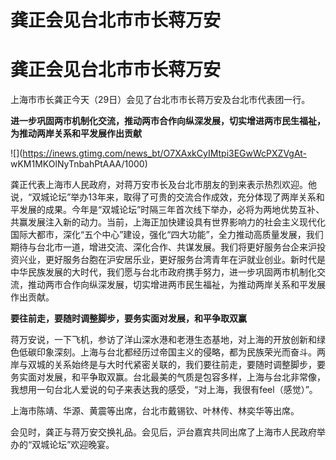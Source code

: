 # 龚正会见台北市市长蒋万安

# 龚正会见台北市市长蒋万安

上海市市长龚正今天（29日）会见了台北市市长蒋万安及台北市代表团一行。

**进一步巩固两市机制化交流，推动两市合作向纵深发展，切实增进两市民生福祉，为推动两岸关系和平发展作出贡献**

![](https://inews.gtimg.com/news_bt/O7XAxkCyIMtpi3EGwWcPXZVgAt-
wKM1MKOlNyTnbahPtAAA/1000)

龚正代表上海市人民政府，对蒋万安市长及台北市朋友的到来表示热烈欢迎。他说，“双城论坛”举办13年来，取得了可贵的交流合作成效，充分体现了两岸关系和平发展的成果。今年是“双城论坛”时隔三年首次线下举办，必将为两地优势互补、共赢发展注入新的动力。当前，上海正加快建设具有世界影响力的社会主义现代化国际大都市，深化“五个中心”建设，强化“四大功能”，全力推动高质量发展，我们期待与台北市一道，增进交流、深化合作、共谋发展。我们将更好服务台企来沪投资兴业，更好服务台胞在沪安居乐业，更好服务台湾青年在沪就业创业。新时代是中华民族发展的大时代，我们愿与台北市政府携手努力，进一步巩固两市机制化交流，推动两市合作向纵深发展，切实增进两市民生福祉，为推动两岸关系和平发展作出贡献。

**要往前走，要随时调整脚步，要务实面对发展，和平争取双赢**

蒋万安说，一下飞机，参访了洋山深水港和老港生态基地，对上海的开放创新和绿色低碳印象深刻。上海与台北都经历过帝国主义的侵略，都为民族荣光而奋斗。两岸与双城的关系始终是与大时代紧密关联的，我们要往前走，要随时调整脚步，要务实面对发展，和平争取双赢。台北最美的气质是包容多样，上海与台北非常像，我想用一句台北人爱说的句子来表达我的感受，“对上海，我很有feel（感觉）”。

上海市陈靖、华源、黄震等出席，台北市戴锡钦、叶林传、林奕华等出席。

会见时，龚正与蒋万安交换礼品。会见后，沪台嘉宾共同出席了上海市人民政府举办的“双城论坛”欢迎晚宴。

